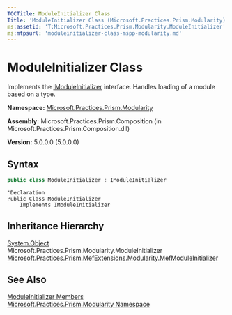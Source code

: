 ```yaml
---
TOCTitle: ModuleInitializer Class
Title: 'ModuleInitializer Class (Microsoft.Practices.Prism.Modularity)'
ms:assetid: 'T:Microsoft.Practices.Prism.Modularity.ModuleInitializer'
ms:mtpsurl: 'moduleinitializer-class-mspp-modularity.md'
---
```



# ModuleInitializer Class

Implements the [IModuleInitializer](/patterns-practices/reference/imoduleinitializer-interface-mspp-modularity) interface. Handles loading of a module based on a type.

**Namespace:** [Microsoft.Practices.Prism.Modularity](/patterns-practices/reference/mspp-modularity-namespace)

**Assembly:** Microsoft.Practices.Prism.Composition (in Microsoft.Practices.Prism.Composition.dll)

**Version:** 5.0.0.0 (5.0.0.0)

## Syntax

```C#
public class ModuleInitializer : IModuleInitializer
```

```VB
'Declaration
Public Class ModuleInitializer
	Implements IModuleInitializer
```

## Inheritance Hierarchy

[System.Object](http://msdn.microsoft.com/en-us/library/e5kfa45b)  
Microsoft.Practices.Prism.Modularity.ModuleInitializer
[Microsoft.Practices.Prism.MefExtensions.Modularity.MefModuleInitializer](/patterns-practices/reference/mefmoduleinitializer-class-mspp-mefextensions-modularity)

## See Also

[ModuleInitializer Members](/patterns-practices/reference/moduleinitializer-members-mspp-modularity)<br/>
[Microsoft.Practices.Prism.Modularity Namespace](/patterns-practices/reference/mspp-modularity-namespace)<br/>